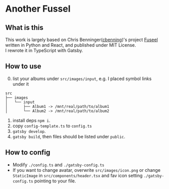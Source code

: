 # Another Fussel

## What is this

This work is largely based on Chris Benninger([cbenning](https://github.com/cbenning))'s project [Fuseel](https://github.com/cbenning/fussel) written in Python and React, and published under MIT License.  
I rewrote it in TypeScript with Gatsby.  

## How to use

0. list your albums under `src/images/input`, e.g. I placed symbol links under it

```text
src
├── images
│   └── input
│       ├── Album1 -> /mnt/real/path/to/album1
│       └── Album2 -> /mnt/real/path/to/album2

```

1. install deps `npm i`.
2. copy `config-template.ts` to `config.ts`
3. `gatsby develop`.
4. `gatsby build`, then files should be listed under `public`.

## How to config

- Modify `./config.ts` and `./gatsby-config.ts`
- If you want to change avatar, overwrite `src/images/icon.png` or change `StaticImage` in `src/components/header.tsx` and fav icon setting `./gatsby-config.ts` pointing to your file.
